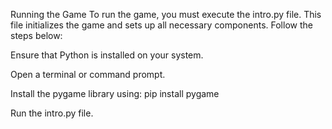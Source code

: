Running the Game
To run the game, you must execute the intro.py file. This file initializes the game and sets up all necessary components. Follow the steps below:

Ensure that Python is installed on your system.

Open a terminal or command prompt.

Install the pygame library using: pip install pygame

Run the intro.py file.
